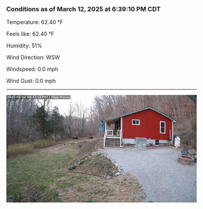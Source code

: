 ### Conditions as of March 12, 2025 at 6:39:10 PM CDT 

Temperature: 62.40 &deg;F

Feels like: 62.40 &deg;F

Humidity: 51%

Wind Direction: WSW

Windspeed: 0.0 mph

Wind Gust: 0.0 mph

---

<img src="./images/latest.jpeg"/>


